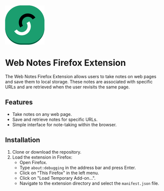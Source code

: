 
![Web Notes icon](images/icon128.png)
# Web Notes Firefox Extension
The Web Notes Firefox Extension allows users to take notes on web pages and save them to local storage. These notes are associated with specific URLs and are retrieved when the user revisits the same page.

## Features

- Take notes on any web page.
- Save and retrieve notes for specific URLs.
- Simple interface for note-taking within the browser.

## Installation

1. Clone or download the repository.
2. Load the extension in Firefox:
   - Open Firefox.
   - Type `about:debugging` in the address bar and press Enter.
   - Click on "This Firefox" in the left menu.
   - Click on "Load Temporary Add-on...".
   - Navigate to the extension directory and select the `manifest.json` file.

